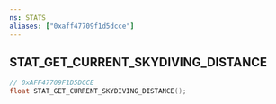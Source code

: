 ```yaml
---
ns: STATS
aliases: ["0xaff47709f1d5dcce"]
---
```

## STAT_GET_CURRENT_SKYDIVING_DISTANCE

```c
// 0xAFF47709F1D5DCCE
float STAT_GET_CURRENT_SKYDIVING_DISTANCE();
```
